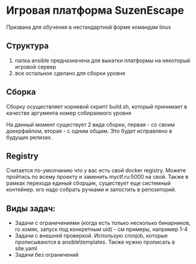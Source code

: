 # Игровая платформа SuzenEscape

Призвана для обучения в нестандартной форме командам linux

## Структура

1) папка ansible предназначена для выкатки платформы на некоторый игровой сервер
2) все остальное сделано для сборки уровня

## Сборка

Сборку осуществляет корневой скрипт build.sh, который принимает в качестве аргумента номер собираемого уровня

На данный момент существует 2 вида сборки, первая - со своим докерфайлом,
вторая - с одним общим. Это будет исправлено в будущих релизах.

## Registry

Считается по-умолчанию что у вас есть свой docker registry. Можете пройтись по всему проекту и заменить myctf.ru:5000 на свой.
Также в рамках перехода единый сборщик, существует еще системный контейнер. его надо собрать ручками и запостить в репозиторий.


## Виды задач:

* Задачи с ограничениями (когда есть только несколько бинарников, ro хомяк, запуск под конкретным uid) - см примеры, например 1-4
* Задачи с внешней проверкой. Использую cronjob, которые прописываются в ansible\templates. Также нужно прописать в site.yaml
* Задачи без ограничений